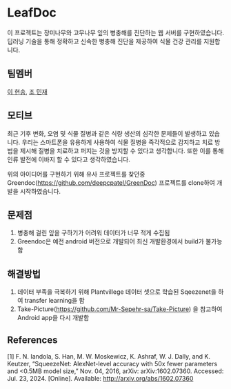 # LeafDoc
이 프로젝트는 장미나무와 고무나무 잎의 병충해를 진단하는 웹 서버를 구현하였습니다. 딥러닝 기술을 통해 정확하고 신속한 병충해 진단을 제공하여 식물 건강 관리를 지원합니다.

## 팀멤버
[이 현송](http://github.com/gfg), [조 민재](https://github.com/clamix)

## 모티브
최근 기후 변화, 오염 및 식물 질병과 같은 식량 생산의 심각한 문제들이 발생하고 있습니다. 우리는 스마트폰을 유용하게 사용하여 식물 질병을 즉각적으로 감지하고 치료 방법을 제시해 질병을 치료하고 퍼지는 것을 방지할 수 있다고 생각합니다. 
또한  이를 통해 인류 발전에 이바지 할 수 있다고 생각하였습니다. 

위의 아이디어를 구현하기 위해 유사 프로젝트를 찾던중 
Greendoc(https://github.com/deepcpatel/GreenDoc) 프로젝트를 clone하여 개발을 시작하였습니다.

## 문제점
1. 병충해 걸린 잎을 구하기가 어려워 데이터가 너무 적게 수집됨
2. Greendoc은 예전 android 버전으로 개발되어 최신 개발환경에서 build가 불가능함

## 해결방법
1. 데이터 부족을 극복하기 위해 Plantvillege 데이터 셋으로 학습된 Sqeezenet을 하여 transfer learning을 함
2. Take-Picture(https://github.com/Mr-Sepehr-sa/Take-Picture) 을 참고하여 Android app을 다시 개발함

## References
[1] F. N. Iandola, S. Han, M. W. Moskewicz, K. Ashraf, W. J. Dally, and K. Keutzer, “SqueezeNet: AlexNet-level accuracy with 50x fewer parameters and <0.5MB model size,” Nov. 04, 2016, arXiv: arXiv:1602.07360. Accessed: Jul. 23, 2024. [Online]. Available: http://arxiv.org/abs/1602.07360
